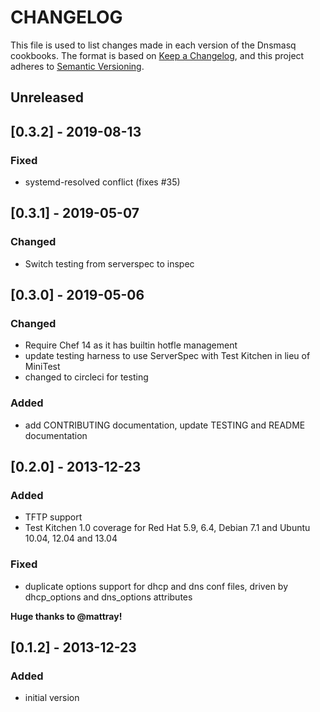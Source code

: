 # CHANGELOG

This file is used to list changes made in each version of the Dnsmasq cookbooks.
The format is based on [Keep a Changelog](https://keepachangelog.com/en/1.0.0/),
and this project adheres to [Semantic Versioning](https://semver.org/spec/v2.0.0.html).

## Unreleased

## [0.3.2] - 2019-08-13

### Fixed

- systemd-resolved conflict (fixes #35)

## [0.3.1] - 2019-05-07

### Changed

- Switch testing from serverspec to inspec

## [0.3.0] - 2019-05-06

### Changed

- Require Chef 14 as it has builtin hotfle management
- update testing harness to use ServerSpec with Test Kitchen in lieu of MiniTest
- changed to circleci for testing

### Added

- add CONTRIBUTING documentation, update TESTING and README documentation

## [0.2.0] - 2013-12-23

### Added

- TFTP support
- Test Kitchen 1.0 coverage for Red Hat 5.9, 6.4, Debian 7.1 and Ubuntu 10.04, 12.04 and 13.04

### Fixed

- duplicate options support for dhcp and dns conf files, driven by dhcp_options and dns_options attributes

**Huge thanks to @mattray!**

## [0.1.2] - 2013-12-23

### Added

- initial version
